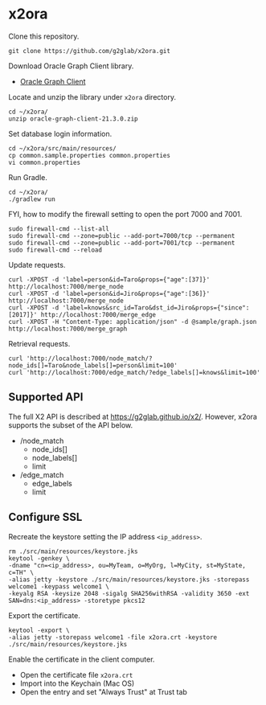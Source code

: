 # x2ora

Clone this repository.

    git clone https://github.com/g2glab/x2ora.git

Download Oracle Graph Client library.

* [Oracle Graph Client](https://www.oracle.com/database/technologies/spatialandgraph/property-graph-features/graph-server-and-client/graph-server-and-client-downloads.html)

Locate and unzip the library under `x2ora` directory.

    cd ~/x2ora/
    unzip oracle-graph-client-21.3.0.zip

Set database login information.

    cd ~/x2ora/src/main/resources/
    cp common.sample.properties common.properties
    vi common.properties

Run Gradle.

    cd ~/x2ora/
    ./gradlew run

FYI, how to modify the firewall setting to open the port 7000 and 7001.

    sudo firewall-cmd --list-all
    sudo firewall-cmd --zone=public --add-port=7000/tcp --permanent
    sudo firewall-cmd --zone=public --add-port=7001/tcp --permanent
    sudo firewall-cmd --reload

Update requests.

```
curl -XPOST -d 'label=person&id=Taro&props={"age":[37]}' http://localhost:7000/merge_node
curl -XPOST -d 'label=person&id=Jiro&props={"age":[36]}' http://localhost:7000/merge_node
curl -XPOST -d 'label=knows&src_id=Taro&dst_id=Jiro&props={"since":[2017]}' http://localhost:7000/merge_edge
curl -XPOST -H "Content-Type: application/json" -d @sample/graph.json http://localhost:7000/merge_graph
```

Retrieval requests.

```
curl 'http://localhost:7000/node_match/?node_ids[]=Taro&node_labels[]=person&limit=100'
curl 'http://localhost:7000/edge_match/?edge_labels[]=knows&limit=100'
```

## Supported API

The full X2 API is described at https://g2glab.github.io/x2/. However, x2ora supports the subset of the API below.

- /node_match
  - node_ids[]
  - node_labels[]
  - limit
- /edge_match
  - edge_labels
  - limit

## Configure SSL

Recreate the keystore setting the IP address `<ip_address>`.

    rm ./src/main/resources/keystore.jks
    keytool -genkey \
    -dname "cn=<ip_address>, ou=MyTeam, o=MyOrg, l=MyCity, st=MyState, c=TH" \
    -alias jetty -keystore ./src/main/resources/keystore.jks -storepass welcome1 -keypass welcome1 \
    -keyalg RSA -keysize 2048 -sigalg SHA256withRSA -validity 3650 -ext SAN=dns:<ip_address> -storetype pkcs12

Export the certificate.

    keytool -export \
    -alias jetty -storepass welcome1 -file x2ora.crt -keystore ./src/main/resources/keystore.jks

Enable the certificate in the client computer.

- Open the certificate file `x2ora.crt`
- Import into the Keychain (Mac OS)
- Open the entry and set "Always Trust" at Trust tab 


